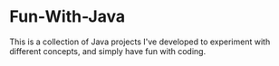 # Fun-With-Java
 This is a collection of Java projects I've developed to experiment with different concepts, and simply have fun with coding. 
